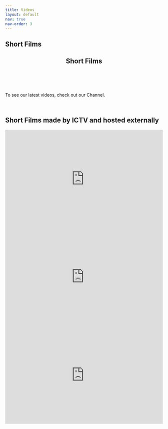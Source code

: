 ```yaml
---
title: Videos
layout: default
nav: true
nav-order: 3
---
```






<article>

<h2>Short Films</h2>

<link rel="stylesheet" href="/assets/css/RYPP.css" />
<script src="/assets/js/RYPP.js"></script>
<div class="RYPP r4-3" data-playlist="PLYMu67m522JRCqpkfuMMuxyJEifuX1ay2">
  <div class="RYPP-video">
    <div class="RYPP-video-player">
      <!-- Will be replaced -->
    </div>
  </div>
  <div class="RYPP-playlist">
    <header>
      <h2 class="_h1 RYPP-title">Short Films</h2>
    </header>
    <div class="RYPP-items"></div>
  </div>
</div>
<br>
<p>To see our latest videos, check out our <a href="https://www.youtube.com/user/stoictv/" class="icon circle fa-youtube"><span class="label"> </span></a> Channel.</p>
</article>
<br>

<article>
  <h2>Short Films made by ICTV and hosted externally </h2>
</article>
<div class="panel video-container">
  <iframe src="https://www.facebook.com/plugins/video.php?href=https%3A%2F%2Fwww.facebook.com%2FCryptTV%2Fvideos%2F1703342043239672%2F&width=500&show_text=false&height=281&appId" width="500" height="281" style="border:none;overflow:hidden" scrolling="no" frameborder="0" allowTransparency="true"></iframe>

</div>
<div class="panel video-container">
<iframe src="https://www.facebook.com/plugins/video.php?href=https%3A%2F%2Fwww.facebook.com%2FCryptTV%2Fvideos%2F1732993423607867%2F&width=500&show_text=false&height=281&appId" width="500" height="281" style="border:none;overflow:hidden" scrolling="no" frameborder="0" allowTransparency="true"></iframe>

</div>
<div class="panel video-container">
<iframe src="https://www.facebook.com/plugins/video.php?href=https%3A%2F%2Fwww.facebook.com%2FCryptTV%2Fvideos%2F1691640131076530%2F&width=500&show_text=false&height=281&appId" width="500" height="281" style="border:none;overflow:hidden" scrolling="no" frameborder="0" allowTransparency="true"></iframe>
  
</div>

<style type="text/css">
  .video-container {
  position:relative;
  padding-bottom:56.25%;
  padding-top:30px;
  height:0;
  overflow:hidden;
}

.video-container iframe, .video-container object, .video-container embed {
  position:absolute;
  top:0;
  left:0;
  width:100%;
  height:100%;
}
</style>



<script type="text/javascript">
	$(document).ready(function() {


  var api_key = 'AIzaSyDyGw-J8EZp6Q6bY6WioWUtyyBm62Z0RxM';

  $('.RYPP').rypp( api_key );
});

</script>
